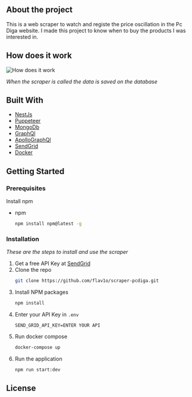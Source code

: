 ## About the project

This is a web scraper to watch and registe the price oscillation in the Pc Diga website. I made this project to know when to buy the products I was interested in.

## How does it work 

![How does it work](https://cdn.discordapp.com/attachments/946807027462705172/980478083746385920/how-does-it-work.png)

*When the scraper is called the data is saved on the database*
## Built With

* [NestJs](https://nestjs.com/)
* [Puppeteer](https://pptr.dev/)
* [MongoDb](https://www.mongodb.com/)
* [GraphQl](https://graphql.org/)
* [ApolloGraphQl](https://www.apollographql.com/)
* [SendGrid](https://sendgrid.com/)
* [Docker](https://www.docker.com/)

<!-- GETTING STARTED -->
## Getting Started


### Prerequisites

Install npm
* npm
  ```sh
  npm install npm@latest -g
  ```

### Installation

_These are the steps to install and use the scraper_

1. Get a free API Key at [SendGrid](https://sendgrid.com/)
2. Clone the repo
   ```sh
   git clone https://github.com/flav1o/scraper-pcdiga.git
   ```
3. Install NPM packages
   ```sh
   npm install
   ```
4. Enter your API Key in `.env`
   ```env
   SEND_GRID_API_KEY=ENTER YOUR API
   ```
5. Run docker compose
    ```sh
    docker-compose up
    ```
6. Run the application
    ```sh
    npm run start:dev
    ```

## License
